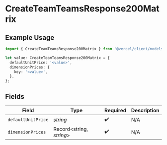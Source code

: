 # CreateTeamTeamsResponse200Matrix

## Example Usage

```typescript
import { CreateTeamTeamsResponse200Matrix } from '@vercel/client/models/operations';

let value: CreateTeamTeamsResponse200Matrix = {
  defaultUnitPrice: '<value>',
  dimensionPrices: {
    key: '<value>',
  },
};
```

## Fields

| Field              | Type                     | Required           | Description |
| ------------------ | ------------------------ | ------------------ | ----------- |
| `defaultUnitPrice` | _string_                 | :heavy_check_mark: | N/A         |
| `dimensionPrices`  | Record<string, _string_> | :heavy_check_mark: | N/A         |
